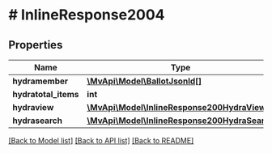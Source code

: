 # # InlineResponse2004

## Properties

Name | Type | Description | Notes
------------ | ------------- | ------------- | -------------
**hydramember** | [**\MvApi\Model\BallotJsonld[]**](BallotJsonld.md) |  |
**hydratotal_items** | **int** |  | [optional]
**hydraview** | [**\MvApi\Model\InlineResponse200HydraView**](InlineResponse200HydraView.md) |  | [optional]
**hydrasearch** | [**\MvApi\Model\InlineResponse200HydraSearch**](InlineResponse200HydraSearch.md) |  | [optional]

[[Back to Model list]](../../README.md#models) [[Back to API list]](../../README.md#endpoints) [[Back to README]](../../README.md)
